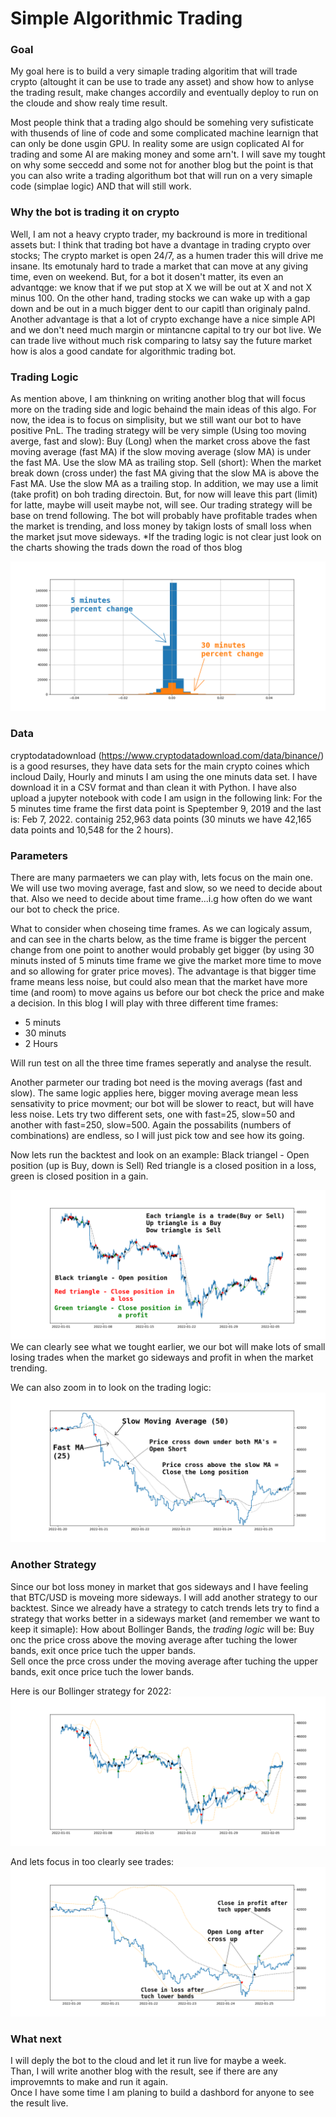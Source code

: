 # Simple Algorithmic Trading

### Goal
My goal here is to build a very simaple trading algoritim that will trade crypto (altought it can be use to trade any asset) and show how to anlyse the trading result, make changes accordily and eventually deploy to run on the cloude and show realy time result.

Most people think that a trading algo should be somehing very sufisticate with thusends of line of code and some complicated machine learnign that can only be done usgin GPU. In reality some are usign coplicated AI for trading and some AI are making money and some arn't. 
I will save my tought on why some seccedd and some not for another blog but the point is that you can also write a trading algorithum bot that will run on a very simaple code (simplae logic) AND that will still work. 

### Why the bot is trading it on crypto
Well, I am not a heavy crypto trader, my backround is more in treditional assets but:
I think that trading bot have a dvantage in trading crypto over stocks; 
The crypto market is open 24/7, as a humen trader this will drive me insane. Its emotunaly hard to trade a market that can move at any giving time, even on weekend. But, for a bot it dosen't matter, its even an advantqge: we know that if we put stop at X we will be out at X and not X minus 100. On the other hand, trading stocks we can wake up with a gap down and be out in a much bigger dent to our capitl than originaly palnd. 
Another advantage is that a lot of crypto exchange have a nice simple API and we don't need much margin or mintancne capital to try our bot live. We can trade live without much risk comparing to latsy say the future market how is alos a good candate for algorithmic trading bot.

### Trading Logic
As mention above, I am thinkning on writing another blog that will focus more on the trading side and logic behaind the main ideas of this algo. 
For now, the idea is to focus on simplisity, but we still want our bot to have positive PnL. 
The trading strategy will be very simple (Using too moving averge, fast and slow):
Buy (Long) when the market cross above the fast moving average (fast MA) if the slow moving average (slow MA) is under the fast MA. Use the slow MA as trailing stop.
Sell (short): When the market break down (cross under) the fast MA giving that the slow MA is above the Fast MA. Use the slow MA as a trailing stop. 
In addition, we may use a limit (take profit) on boh trading directoin. But, for now will leave this part (limit) for latte, maybe will useit maybe not, will see.
Our trading strategy will be base on trend following. The bot will probably have profitable trades when the market is trending, and loss money by takign losts of small loss when the market jsut move sideways. 
*If the trading logic is not clear just look on the charts showing the trads down the road of thos blog

![2H vs 30M](/images/01-5_and_30Mpct_change.png)

### Data
cryptodatadownload (https://www.cryptodatadownload.com/data/binance/) is a good resurses, they have data sets for the main crypto coines which incloud Daily, Hourly and minuts
I am using the one minuts data set. I have download it in a CSV format and than clean it with Python. I have also upload a jupyter notebook with code I am usign in the following link:
For the 5 minutes time frame the first data point is Speptember 9, 2019 and the last is: Feb 7, 2022. containig  252,963 data points (30 minuts we have 42,165 data points and 10,548 for the 2 hours).

### Parameters
There are many parmaeters we can play with, lets focus on the main one. We will use two moving average, fast and slow, so we need to decide about that. Also we need to decide about time frame...i.g how often do we want our bot to check the price.

What to consider when choseing time frames.
As we can logicaly assum, and can see in the charts below, as the time frame is bigger the percent change from one point to another would probably get bigger (by using 30 minuts insted of 5 minuts time frame we give the market more time to move and so allowing for grater price moves). The advantage is that bigger time frame means less noise, but could also mean that the market have more time (and room) to move agains us before our bot check the price and make a decision.
In this blog I will play with three different time frames:
- 5 minuts
- 30 minuts 
- 2 Hours

Will run test on all the three time frames seperatly and analyse the result.

Another parmeter our trading bot need is the moving averags (fast and slow). The same logic applies here, bigger moving average mean less sensativity to price movment; our bot will be slower to react, but will have less noise. Lets try two different sets, one with fast=25, slow=50 and another with fast=250, slow=500.
Again the possabilits (numbers of combinations) are endless, so I will just pick tow and see how its going.


Now lets run the backtest and look on an example:
Black triangel - Open position (up is Buy, down is Sell)
Red triangle is a closed position in a loss, green is closed position in a gain. 

![30M with MA trades for 2022](/images/a_30m_ma_25_50_for_2022.png)
We can clearly see what we tought earlier, we our bot will make lots of small losing trades when the market go sideways and profit in when the market trending.

We can also zoom in to look on the trading logic:
![30M MA for Jan 19 to 25, 2022](/images/a_30m_ma_25_50_jan_19_to_25_2022.png)


### Another Strategy
Since our bot loss money in market that gos sideways and I have feeling that BTC/USD is moveing more sideways. I will add another strategy to our backtest. 
Since we already have a strategy to catch trends lets try to find a strategy that works better in a sideways market (and remember we want to keep it simaple):
How about Bollinger Bands, the *trading logic* will be:
Buy onc the price cross above the moving average after tuching the lower bands, exit once price tuch the upper bands.  
Sell once the prce cross under the moving average after tuching the upper bands, exit once price tuch the lower bands.  

Here is our Bollinger strategy for 2022:
![30M with bollinger trades for 2022](/images/30m_bollinger_100.png)

And lets focus in too clearly see trades:
![30M  bollinger for Jan 19 to 25, 2022](/images/a_30m_bollinger_100_jan_19_to_25_2022.png)




### What next
I will deply the bot to the cloud and let it run live for maybe a week.  
Than, I will write another blog with the result, see if there are any improvemnts to make and run it again.  
Once I have some time I am planing to build a dashbord for anyone to see the result live.
